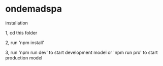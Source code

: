 # ondemadspa
 installation 

 1, cd this folder


 2, run 'npm install'


 3, run 'npm run dev' to start development model or 'npm run pro' to start production model